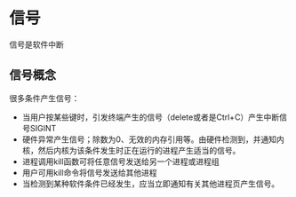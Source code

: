 # 信号

信号是软件中断

## 信号概念

很多条件产生信号：

- 当用户按某些键时，引发终端产生的信号（delete或者是Ctrl+C）产生中断信号SIGINT
- 硬件异常产生信号；除数为0、无效的内存引用等。由硬件检测到，并通知内核，然后内核为该条件发生时正在运行的进程产生适当的信号。
- 进程调用kill函数可将任意信号发送给另一个进程或进程组
- 用户可用kill命令将信号发送给其他进程
- 当检测到某种软件条件已经发生，应当立即通知有关其他进程页产生信号。